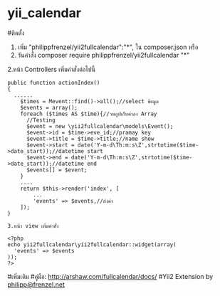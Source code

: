 # yii_calendar
#ติดตั้ง
1. เพิ่ม "philippfrenzel/yii2fullcalendar":"*", ใน composer.json
หรือ
1. รันคำสั่ง composer require philippfrenzel/yii2fullcalendar "*"

2.หน้า Controllers เพิ่มคำสั่งต่อไปนี้

    public function actionIndex()
    {
      ......
		$times = Mevent::find()->all();//select ข้อมูล
        $events = array();
        foreach ($times AS $time){//วนลูปเก็บค่าลง Array
          //Testing
          $event = new \yii2fullcalendar\models\Event();
          $event->id = $time->eve_id;//pramay key
          $event->title = $time->title;//name show
          $event->start = date('Y-m-d\Th:m:s\Z',strtotime($time->date_start));//datetime start
          $event->end = date('Y-m-d\Th:m:s\Z',strtotime($time->date_start));//datetime end
          $events[] = $event;
        }
        ....
        return $this->render('index', [
            ...
            'events' => $events,//ส่งค่า
        ]);
    }
    
    3.หน้า view เพิ่มคำสั่ง
    
    <?php
    echo yii2fullcalendar\yii2fullcalendar::widget(array(
      'events' => $events
    ));
    ?>

#เพิ่มเติม
#คู่มือ: http://arshaw.com/fullcalendar/docs/ 
#Yii2 Extension by philipp@frenzel.net

